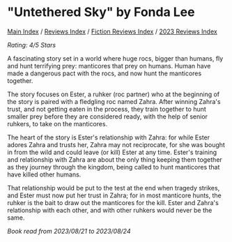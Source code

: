 # "Untethered Sky" by Fonda Lee

[Main Index](../../../README.md) / [Reviews Index](../../README.md) / [Fiction Reviews Index](../README.md) / [2023 Reviews Index](README.md)

*Rating: 4/5 Stars*

A fascinating story set in a world where huge rocs, bigger than humans, fly and hunt terrifying prey: manticores that prey on humans. Human have made a dangerous pact with the rocs, and now hunt the manticores together.

The story focuses on Ester, a ruhker (roc partner) who at the beginning of the story is paired with a fledgling roc named Zahra. After winning Zahra's trust, and not getting eaten in the process, they train together to hunt smaller prey before they are considered ready, with the help of senior ruhkers, to take on the manticores.

The heart of the story is Ester's relationship with Zahra: for while Ester adores Zahra and trusts her, Zahra may not reciprocate, for she was bought in from the wild and could leave (or kill) Ester at any time. Ester's training and relationship with Zahra are about the only thing keeping them together as they journey through the kingdom, being called to hunt manticores that have killed other humans.

That relationship would be put to the test at the end when tragedy strikes, and Ester must now put her trust in Zahra; for in most manticore hunts, the ruhker is the bait to draw out the manticores for the kill. Ester and Zahra's relationship with each other, and with other ruhkers would never be the same.

*Book read from 2023/08/21 to 2023/08/24*
